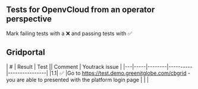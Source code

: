 ## Tests for OpenvCloud from an operator perspective
Mark failing tests with a :x: and passing tests with :white_check_mark:


## Gridportal
| # | Result | Test || Comment  | Youtrack issue |
|---|-----|--------|----------|----------------|
|1.1| :white_check_mark: |Go to https://test.demo.greenitglobe.com/cbgrid - you are able to presented with the platform login page | | |
